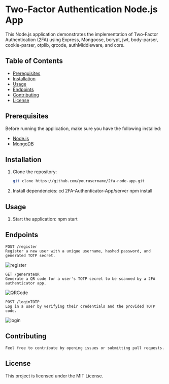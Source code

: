 # Two-Factor Authentication Node.js App

This Node.js application demonstrates the implementation of Two-Factor Authentication (2FA) using Express, Mongoose, bcrypt, jwt, body-parser, cookie-parser, otplib, qrcode, authMiddleware, and cors.

## Table of Contents

- [Prerequisites](#prerequisites)
- [Installation](#installation)
- [Usage](#usage)
- [Endpoints](#endpoints)
- [Contributing](#contributing)
- [License](#license)

## Prerequisites

Before running the application, make sure you have the following installed:

- [Node.js](https://nodejs.org/)
- [MongoDB](https://www.mongodb.com/try/download/community)

## Installation

1. Clone the repository:

   ```bash
   git clone https://github.com/yourusername/2fa-node-app.git
   
2. Install dependencies:
   cd 2FA-Authenticator-App/server
   npm install

## Usage

1. Start the application:
    npm start
   
## Endpoints
    POST /register
    Register a new user with a unique username, hashed password, and generated TOTP secret.
  ![register](https://github.com/sahil-im/2FA-Authenticator-App/assets/70938244/c8acdee1-5c10-4afb-9f10-f370f33aaae9)

    GET /generateQR
    Generate a QR code for a user's TOTP secret to be scanned by a 2FA authenticator app.
![QRCode](https://github.com/sahil-im/2FA-Authenticator-App/assets/70938244/95e115a3-a4ed-476a-b3d6-cb12c0fa02a9)
    
    POST /loginTOTP
    Log in a user by verifying their credentials and the provided TOTP code.
  ![login](https://github.com/sahil-im/2FA-Authenticator-App/assets/70938244/e3d0dd52-93af-4e2a-bf2d-db7172151e73)

## Contributing
    Feel free to contribute by opening issues or submitting pull requests.
    
## License

This project is licensed under the MIT License.

